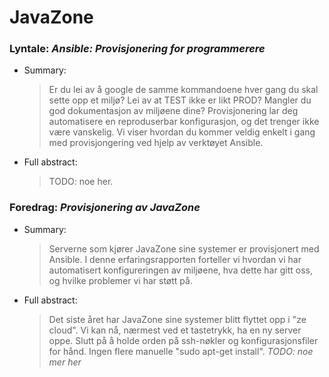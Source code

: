 # JavaZone

### Lyntale: *Ansible: Provisjonering for programmerere*

- Summary: 
    
    > Er du lei av å google de samme kommandoene hver gang du skal sette opp et miljø? Lei av at TEST ikke er likt PROD? Mangler du god dokumentasjon av miljøene dine? Provisjonering lar deg automatisere en reproduserbar konfigurasjon, og det trenger ikke være vanskelig. Vi viser hvordan du kommer veldig enkelt i gang med provisjongering ved hjelp av verktøyet Ansible.

- Full abstract:
    
    > TODO: noe her.


### Foredrag: *Provisjonering av JavaZone*

- Summary: 
    
    > Serverne som kjører JavaZone sine systemer er provisjonert med Ansible. I denne erfaringsrapporten forteller vi hvordan vi har automatisert konfigureringen av miljøene, hva dette har gitt oss, og hvilke problemer vi har støtt på.

- Full abstract: 
    
    > Det siste året har JavaZone sine systemer blitt flyttet opp i "ze cloud". Vi kan nå, nærmest ved et tastetrykk, ha en ny server oppe. Slutt på å holde orden på ssh-nøkler og konfigurasjonsfiler for hånd. Ingen flere manuelle "sudo apt-get install". *TODO: noe mer her*
